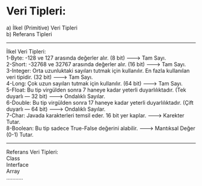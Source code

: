 # Veri Tipleri:
a) İlkel (Primitive) Veri Tipleri  
b) Referans Tipleri

-----------------------------------------------------------------------------------------------------------------------------
İlkel Veri Tipleri:  
1-Byte: -128 ve 127 arasında değerler alır. (8 bit) ---> Tam Sayı.  
2-Short: -32768 ve 32767 arasında değerler alır. (16 bit) ---> Tam Sayı.  
3-Integer: Orta uzunluktaki sayıları tutmak için kullanılır. En fazla kullanılan veri tipidir. (32 bit) ---> Tam Sayı.  
4-Long: Çok uzun sayıları tutmak için kullanılır. (64 bit) ---> Tam Sayı.  
5-Float: Bu tip virgülden sonra 7 haneye kadar yeterli duyarlılıktadır. (Tek duyarlı — 32 bit) ---> Ondalıklı Sayılar.  
6-Double: Bu tip virgülden sonra 17 haneye kadar yeterli duyarlılıktadır. (Çift duyarlı — 64 bit) ---> Ondalıklı Sayılar.  
7-Char: Javada karakterleri temsil eder. 16 bit yer kaplar. ---> Karekter Tutar.  
8-Boolean: Bu tip sadece True-False değerini alabilir. ---> Mantıksal  Değer (0-1) Tutar.  

-----------------------------------------------------------------------------------------------------------------------------  
Referans Veri Tipleri:  
Class  
Interface  
Array  
...........
